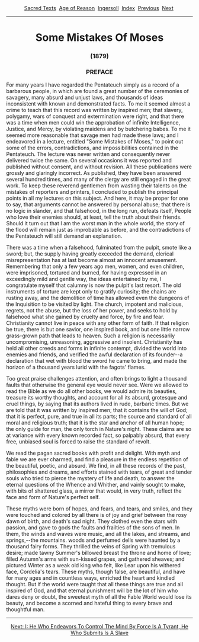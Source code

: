 <body>
 <center>
 <a href="../../../index.htm">Sacred Texts</a> 
 <a href="../../index.htm">Age of Reason</a> 
 <a href="../index.htm">Ingersoll</a> 
 <a href="index.htm">Index</a> 
 <a href="i0100.htm">Previous</a> 
 <a href="i0102.htm">Next</a> 
 </center>
 <hr>
 
 <h1 align="CENTER">Some Mistakes Of Moses</h1>
 <h3 align="CENTER">(1879)</h3>
 <h3 align="CENTER">PREFACE</h3>
 <p>For many years I have regarded the Pentateuch simply as a record of a barbarous people, in which are found a great number of the ceremonies of savagery, many absurd and unjust laws, and thousands of ideas inconsistent with known and demonstrated facts. To me it seemed almost a crime to teach that this record was written by inspired men; that slavery, polygamy, wars of conquest and extermination were right, and that there was a time when men could win the approbation of infinite Intelligence, Justice, and Mercy, by violating maidens and by butchering babes. To me it seemed more reasonable that savage men had made these laws; and I endeavored in a lecture, entitled "Some Mistakes of Moses," to point out some of the errors, contradictions, and impossibilities contained in the Pentateuch. The lecture was never written and consequently never delivered twice the same. On several occasions it was reported and published without consent, and without revision. All these publications were grossly and glaringly incorrect. As published, they have been answered several hundred times, and many of the clergy are still engaged in the great work. To keep these reverend gentlemen from wasting their talents on the mistakes of reporters and printers, I concluded to publish the principal points in all my lectures on this subject. And here, it may be proper for one to say, that arguments cannot be answered by personal abuse; that there is no logic in slander, and that falsehood, in the long run, defeats itself, People who love their enemies should, at least, tell the truth about their friends. Should it turn out that I am the worst man in the whole world, the story of the flood will remain just as improbable as before, and the contradictions of the Pentateuch will still demand an explanation.</p>
 <p>There was a time when a falsehood, fulminated from the pulpit, smote like a sword; but, the supply having greatly exceeded the demand, clerical misrepresentation has at last become almost an innocent amusement. Remembering that only a few years ago men, women, and even children, were imprisoned, tortured and burned, for having expressed in an exceedingly mild and gentle way, the ideas entertained by me, I congratulate myself that calumny is now the pulpit's last resort. The old instruments of torture are kept only to gratify curiosity; the chains are rusting away, and the demolition of time has allowed even the dungeons of the Inquisition to be visited by light. The church, impotent and malicious, regrets, not the abuse, but the loss of her power, and seeks to hold by falsehood what she gained by cruelty and force, by fire and fear. Christianity cannot live in peace with any other form of faith. If that religion be true, there is but one savior, one inspired book, and but one little narrow grass-grown path that leads to heaven. Such a religion is necessarily uncompromising, unreasoning, aggressive and insolent. Christianity has held all other creeds and forms in infinite contempt, divided the world into enemies and friends, and verified the awful declaration of its founder--a declaration that wet with blood the sword he came to bring, and made the horizon of a thousand years lurid with the fagots' flames.</p>
 <p>Too great praise challenges attention, and often brings to light a thousand faults that otherwise the general eye would never see. Were we allowed to read the Bible as we do all other books, we would admire its beauties, treasure its worthy thoughts, and account for all its absurd, grotesque and cruel things, by saying that its authors lived in rude, barbaric times. But we are told that it was written by inspired men; that it contains the will of God; that it is perfect, pure, and true in all its parts; the source and standard of all moral and religious truth; that it is the star and anchor of all human hope; the only guide for man, the only torch in Nature's night. These claims are so at variance with every known recorded fact, so palpably absurd, that every free, unbiased soul is forced to raise the standard of revolt.</p>
 <p>We read the pagan sacred books with profit and delight. With myth and fable we are ever charmed, and find a pleasure in the endless repetition of the beautiful, poetic, and absurd. We find, in all these records of the past, philosophies and dreams, and efforts stained with tears, of great and tender souls who tried to pierce the mystery of life and death, to answer the eternal questions of the Whence and Whither, and vainly sought to make, with bits of shattered glass, a mirror that would, in very truth, reflect the face and form of Nature's perfect self.</p>
 <p>These myths were born of hopes, and fears, and tears, and smiles, and they were touched and colored by all there is of joy and grief between the rosy dawn of birth, and death's sad night. They clothed even the stars with passion, and gave to gods the faults and frailties of the sons of men. In them, the winds and waves were music, and all the lakes, and streams, and springs,--the mountains. woods and perfumed dells were haunted by a thousand fairy forms. They thrilled the veins of Spring with tremulous desire; made tawny Summer's billowed breast the throne and home of love; filled Autumn's arms with sun-kissed grapes, and gathered sheaves; and pictured Winter as a weak old king who felt, like Lear upon his withered face, Cordelia's tears. These myths, though false, are beautiful, and have for many ages and in countless ways, enriched the heart and kindled thought. But if the world were taught that all these things are true and all inspired of God, and that eternal punishment will be the lot of him who dares deny or doubt, the sweetest myth of all the Fable World would lose its beauty, and become a scorned and hateful thing to every brave and thoughtful man.</p>
 <p></p><hr>
 <center>
 <a href="i0102.htm">Next: I: He Who Endeavors To Control The Mind By Force Is A Tyrant, He Who Submits Is A Slave</a></center>
 </body>